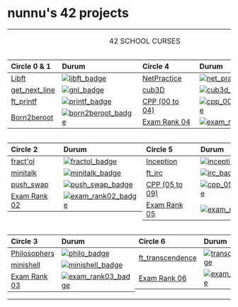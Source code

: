 # **nunnu's 42 projects**

<table width="100%" align="center">
<tr style="display:flex; justify-content:space-around; paddind:0;">
<td colspan="3" style="padding:0; margin:0; text-align:center;">
	<p align="center">42 SCHOOL CURSES</p>
</td></tr>

<tr style="display:flex; justify-content:space-around; paddind:0;">
<td style="padding:0; margin:0;">

| Circle 0 & 1                                | Durum                                        |
| :-                                          | :-                                           |
| [Libft][libft_tree]                         | [![libft_badge]][libft_tree]                 |
| [get_next_line][gnl_tree]                   | [![gnl_badge]][gnl_tree]                     |
| [ft_printf][printf_tree]                    | [![printf_badge]][printf_tree]               |
| [Born2beroot][born2beroot_tree]             | [![born2beroot_badge]][born2beroot_tree]     |

</td><td style="padding:0; margin:0;">

| Circle 4                                    | Durum                                        |
| :-                                          | :-                                           |
| [NetPractice][net_practice_tree]            | [![net_practice_badge]][net_practice_tree]   |
| [cub3D][cub3d_tree]                         | [![cub3d_badge]][cub3d_tree]                 |
| [CPP (00 to 04)][cpp_00_to_04_tree]         | [![cpp_00_to_04_badge]][cpp_00_to_04_tree]   |
| [Exam Rank 04][exam_rank04_tree]            | [![exam_rank04_badge]][exam_rank04_tree]     |

</td></tr>

<tr style="display:flex; justify-content:space-around; paddind:0;">
<td style="padding:0; margin:0;">

| Circle 2                                    | Durum                                        |
| :-                                          | :-                                           |
| [fract'ol][fractol_tree]                    | [![fractol_badge]][fractol_tree]             |
| [minitalk][minitalk_tree]                   | [![minitalk_badge]][minitalk_tree]           |
| [push_swap][push_swap_tree]                 | [![push_swap_badge]][push_swap_tree]         |
| [Exam Rank 02][exam_rank02_tree]            | [![exam_rank02_badge]][exam_rank02_tree]     |

</td><td style="padding:0; margin:0;">

| Circle 5                                    | Durum                                        |
| :-                                          | :-                                           |
| [Inception][inception_tree]                 | [![inception_badge]][inception_tree]         |
| [ft_irc][irc_tree]                          | [![irc_badge]][irc_tree]                     |
| [CPP (05 to 09)][cpp_05_to_09_tree]         | [![cpp_05_to_09_badge]][cpp_05_to_09_tree]   |
| [Exam Rank 05][exam_rank05_tree]            | [![exam_rank05_badge]][exam_rank05_tree]     |

</td></tr>

<tr style="display:flex; justify-content:space-around; paddind:0;">
<td style="padding:0; margin:0;">

| Circle 3                                    | Durum                                        |
| :-                                          | :-                                           |
| [Philosophers][philo_tree]                  | [![philo_badge]][philo_tree]                 |
| [minishell][minishell_tree]                 | [![minishell_badge]][minishell_tree]         |
| [Exam Rank 03][exam_rank03_tree]            | [![exam_rank03_badge]][exam_rank03_tree]     |

</td><td style="padding:0; margin:0;">

| Circle 6                                    | Durum                                        |
| :-                                          | :-                                           |
| [ft_transcendence][transcendence_tree]      | [![transcendence_badge]][transcendence_tree] |
| [Exam Rank 06][exam_rank06_tree]            | [![exam_rank06_badge]][exam_rank06_tree]     |

</td></tr>

[libft_tree]: https://github.com/nisaunnu/42_School_Curses/tree/libft
[libft_badge]: https://custom-icon-badges.demolab.com/badge/✔%EF%B8%8E%20125%20/%20100-02b331.svg?&style=for-the-badge&color=018f27
[gnl_tree]: https://github.com/nisaunnu/42_School_Curses/tree/get_next_line
[gnl_badge]: https://custom-icon-badges.demolab.com/badge/✔%EF%B8%8E%20112%20/%20100-02b331.svg?&style=for-the-badge&color=018f27
[printf_tree]: https://github.com/nisaunnu/42_School_Curses/tree/ft_printf
[printf_badge]: https://custom-icon-badges.demolab.com/badge/✔%EF%B8%8E%20100%20/%20100-02b331.svg?&style=for-the-badge&color=018f27
[born2beroot_tree]: https://github.com/nisaunnu/42_School_Curses/tree/born2beroot
[born2beroot_badge]: https://custom-icon-badges.demolab.com/badge/✔%20%EF%B8%8E%2080%20/%20100-017520.svg?&style=for-the-badge&color=018f27

[fractol_tree]: https://github.com/nisaunnu/42_School_Curses/tree/fractol
[fractol_badge]:https://custom-icon-badges.demolab.com/badge/✔%EF%B8%8E%20125%20/%20100-02b331.svg?&style=for-the-badge&color=018f27
[push_swap_tree]: https://github.com/nisaunnu/42_School_Curses/tree/push_swap
[push_swap_badge]: https://custom-icon-badges.demolab.com/badge/✔%EF%B8%8E%20125%20/%20100-02b331.svg?&style=for-the-badge&color=018f27
[minitalk_tree]: https://github.com/nisaunnu/42_School_Curses/tree/minitalk
[minitalk_badge]: https://custom-icon-badges.demolab.com/badge/✔%EF%B8%8E%20100%20/%20100-02b331.svg?&style=for-the-badge&color=018f27
[exam_rank02_tree]: https://github.com/nisaunnu/42_School_Curses/tree/exam_rank02
[exam_rank02_badge]: https://custom-icon-badges.demolab.com/badge/✔%EF%B8%8E%20100%20/%20100-02b331.svg?&style=for-the-badge&color=018f27

[philo_tree]: https://github.com/nisaunnu/42_School_Curses/tree/philosophers
[philo_badge]: https://custom-icon-badges.demolab.com/badge/✔%EF%B8%8E%20100%20/%20100-02b331.svg?&style=for-the-badge&color=018f27
[minishell_tree]: https://github.com/nisaunnu/42_School_Curses/tree/minishell
[minishell_badge]: https://custom-icon-badges.demolab.com/badge/✔%EF%B8%8E%20103%20/%20100-02b331.svg?&style=for-the-badge&color=018f27
[exam_rank03_tree]: https://github.com/nisaunnu/42_School_Curses/tree/exam_rank03
[exam_rank03_badge]: https://custom-icon-badges.demolab.com/badge/✔%EF%B8%8E%20100%20/%20100-02b331.svg?&style=for-the-badge&color=018f27

[net_practice_tree]: https://github.com/nisaunnu/42_School_Curses/tree/net_practice
[net_practice_badge]:https://custom-icon-badges.demolab.com/badge/✔%EF%B8%8E%20100%20/%20100-02b331.svg?&style=for-the-badge&color=018f27
[cub3d_tree]: https://github.com/nisaunnu/42_School_Curses/tree/main
[cub3d_badge]: https://custom-icon-badges.demolab.com/badge/✔%EF%B8%8E%20105%20/%20100-02b331.svg?&style=for-the-badge&color=018f27
[cpp_00_to_04_tree]: https://github.com/nisaunnu/42_School_Curses/tree/cpp_modules_00_to_04
[cpp_00_to_04_badge]: https://custom-icon-badges.demolab.com/badge/%20CPP%20(Part%201)-02b331.svg?&style=for-the-badge&color=7E0080
[exam_rank04_tree]: https://github.com/nisaunnu/42_School_Curses/tree/exam_rank04
[exam_rank04_badge]: https://custom-icon-badges.demolab.com/badge/✔%EF%B8%8E%20100%20/%20100-02b331.svg?&style=for-the-badge&color=018f27

[inception_tree]: https://github.com/nisaunnu/42_School_Curses/tree/inception
[inception_badge]:https://custom-icon-badges.demolab.com/badge/not%20defined-02b331.svg?&style=for-the-badge&color=c42404
[irc_tree]: https://github.com/nisaunnu/42_School_Curses/tree/ft_irc
[irc_badge]: https://custom-icon-badges.demolab.com/badge/not%20defined-02b331.svg?&style=for-the-badge&color=c42404
[cpp_05_to_09_tree]: https://github.com/nisaunnu/42_School_Curses/tree/cpp_modules_05_to_09
[cpp_05_to_09_badge]: https://custom-icon-badges.demolab.com/badge/not%20defined-02b331.svg?&style=for-the-badge&color=c42404
[exam_rank05_tree]: https://github.com/nisaunnu/42_School_Curses/tree/exam_rank05
[exam_rank05_badge]: https://custom-icon-badges.demolab.com/badge/not%20defined-02b331.svg?&style=for-the-badge&color=c42404

[transcendence_tree]: https://github.com/nisaunnu/42_School_Curses/tree/ft_transcendence
[transcendence_badge]: https://custom-icon-badges.demolab.com/badge/not%20defined-02b331.svg?&style=for-the-badge&color=c42404
[exam_rank06_tree]: https://github.com/nisaunnu/42_School_Curses/tree/exam_rank06
[exam_rank06_badge]: https://custom-icon-badges.demolab.com/badge/not%20defined-02b331.svg?&style=for-the-badge&color=c42404

</table>
